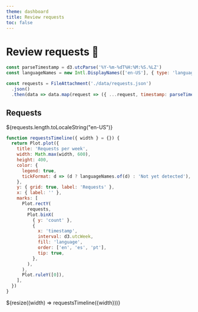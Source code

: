 ```yaml
---
theme: dashboard
title: Review requests
toc: false
---
```


# Review requests 🤞

```js
const parseTimestamp = d3.utcParse('%Y-%m-%dT%H:%M:%S.%LZ')
const languageNames = new Intl.DisplayNames(['en-US'], { type: 'language' })

const requests = FileAttachment('./data/requests.json')
  .json()
  .then(data => data.map(request => ({ ...request, timestamp: parseTimestamp(request.timestamp) })))
```

<div class="grid grid-cols-4">
  <div class="card">
    <h2>Requests</h2> 
    <span class="big">${requests.length.toLocaleString("en-US")}</span>
  </div>
</div>

```js
function requestsTimeline({ width } = {}) {
  return Plot.plot({
    title: 'Requests per week',
    width: Math.max(width, 600),
    height: 400,
    color: {
      legend: true,
      tickFormat: d => (d ? languageNames.of(d) : 'Not yet detected'),
    },
    y: { grid: true, label: 'Requests' },
    x: { label: '' },
    marks: [
      Plot.rectY(
        requests,
        Plot.binX(
          { y: 'count' },
          {
            x: 'timestamp',
            interval: d3.utcWeek,
            fill: 'language',
            order: ['en', 'es', 'pt'],
            tip: true,
          },
        ),
      ),
      Plot.ruleY([0]),
    ],
  })
}
```

<div class="grid grid-cols-1">
  <div class="card">
    ${resize((width) => requestsTimeline({width}))}
  </div>
</div>
